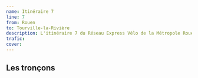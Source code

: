 ```yaml
---
name: Itinéraire 7
line: 7
from: Rouen
to: Tourville-la-Rivière
description: L'itinéraire 7 du Réseau Express Vélo de la Métropole Rouen Normandie relie les villes de Rouen et de Tourville-la-Rivière. Il dessert les villes d'Amfreville-la-Mivoie, de Belbeuf, de Gouy et des Authieux-sur-le-Port-Saint-Ouen. Il est connecté à Rouen aux itinéraire 1 et 9 et à Tourville-la-Rivière à l'itinéraire 2.
trafic: 
cover: 
---
```


## Les tronçons 

